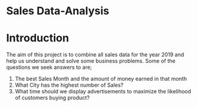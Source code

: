# Sales Data-Analysis
# Introduction
The aim of this project is to combine all sales data for the year 2019 and help us understand and solve some business problems.
Some of the questions we seek answers to are;
1. The best Sales Month and the amount of money earned in that month
2. What City has the highest number of Sales?
3. What time should we display advertisements to maximize the likelihood of customers buying product?
